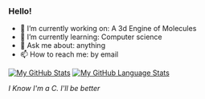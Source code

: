 ### Hello!
- 🔭 I’m currently working on: A 3d Engine of Molecules
- 🌱 I’m currently learning: Computer science
- 💬 Ask me about: anything
- 📫 How to reach me: by email

[![My GitHub Stats](https://github-readme-stats.vercel.app/api/?username=reyioa&count_private=true&theme=tokyonight&showicons=true)]()  [![My GitHub Language Stats](https://github-readme-stats.vercel.app/api/top-langs/?username=reyioa&langs_count=5&theme=tokyonight)]()

_I Know I'm a C. I'll be better_

<!--
**reyioa/reyioa** is a ✨ _special_ ✨ repository because its `README.md` (this file) appears on your GitHub profile.

Here are some ideas to get you started:

- 🔭 I’m currently working on ...
- 🌱 I’m currently learning ...
- 👯 I’m looking to collaborate on ...
- 🤔 I’m looking for help with ...
- 💬 Ask me about ...
- 📫 How to reach me: ...
- 😄 Pronouns: ...
- ⚡ Fun fact: ...
-->
